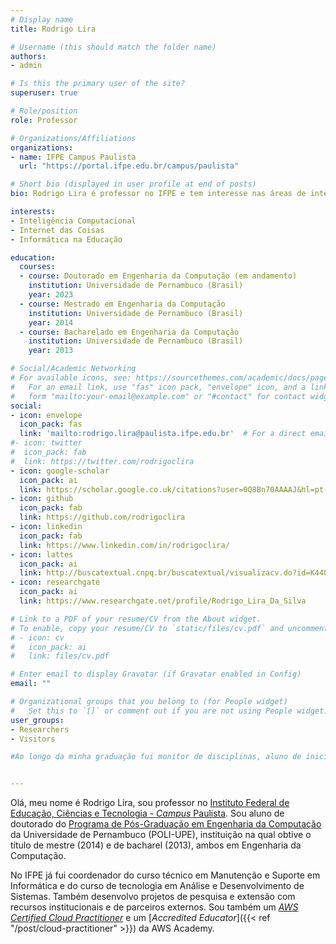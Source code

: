 ```yaml
---
# Display name
title: Rodrigo Lira

# Username (this should match the folder name)
authors:
- admin

# Is this the primary user of the site?
superuser: true

# Role/position
role: Professor

# Organizations/Affiliations
organizations:
- name: IFPE Campus Paulista
  url: "https://portal.ifpe.edu.br/campus/paulista"

# Short bio (displayed in user profile at end of posts)
bio: Rodrigo Lira é professor no IFPE e tem interesse nas áreas de inteligência computacional, IoT e Informática na Educação.

interests:
- Inteligência Computacional
- Internet das Coisas
- Informática na Educação

education:
  courses:
  - course: Doutorado em Engenharia da Computação (em andamento) 
    institution: Universidade de Pernambuco (Brasil)
    year: 2023
  - course: Mestrado em Engenharia da Computação 
    institution: Universidade de Pernambuco (Brasil)
    year: 2014
  - course: Bacharelado em Engenharia da Computação
    institution: Universidade de Pernambuco (Brasil)
    year: 2013

# Social/Academic Networking
# For available icons, see: https://sourcethemes.com/academic/docs/page-builder/#icons
#   For an email link, use "fas" icon pack, "envelope" icon, and a link in the
#   form "mailto:your-email@example.com" or "#contact" for contact widget.
social:
- icon: envelope
  icon_pack: fas
  link: 'mailto:rodrigo.lira@paulista.ifpe.edu.br'  # For a direct email link, use "mailto:test@example.org".
#- icon: twitter
#  icon_pack: fab
#  link: https://twitter.com/rodrigoclira
- icon: google-scholar
  icon_pack: ai
  link: https://scholar.google.co.uk/citations?user=0Q8Bn70AAAAJ&hl=pt-BR
- icon: github
  icon_pack: fab
  link: https://github.com/rodrigoclira
- icon: linkedin
  icon_pack: fab
  link: https://www.linkedin.com/in/rodrigoclira/
- icon: lattes
  icon_pack: ai
  link: http://buscatextual.cnpq.br/buscatextual/visualizacv.do?id=K4408742J0 
- icon: researchgate
  icon_pack: ai
  link: https://www.researchgate.net/profile/Rodrigo_Lira_Da_Silva 

# Link to a PDF of your resume/CV from the About widget.
# To enable, copy your resume/CV to `static/files/cv.pdf` and uncomment the lines below.
# - icon: cv
#   icon_pack: ai
#   link: files/cv.pdf

# Enter email to display Gravatar (if Gravatar enabled in Config)
email: ""

# Organizational groups that you belong to (for People widget)
#   Set this to `[]` or comment out if you are not using People widget.
user_groups:
- Researchers
- Visitors

#Ao longo da minha graduação fui monitor de disciplinas, aluno de iniciação científica e tive uma empresa incubada na Incubadora do Instituto de Tecnologia de Pernambuco (ITEP). Antes de ser professor no instituto federal, eu trabalhei na Fundação para Inovações Tecnológicas (FITec) no Porto Digital e lecionei em instituições privadas de Pernambuco


---
```


Olá, meu nome é Rodrigo Lira, sou professor no [Instituto Federal de Educação, Ciências e Tecnologia - *Campus* Paulista](https://portal.ifpe.edu.br/campus/paulista). Sou aluno de doutorado do [Programa de Pós-Graduação em Engenharia da Computação](http://ppgec.ecomp.poli.br) da Universidade de Pernambuco (POLI-UPE), instituição na qual obtive o título de mestre (2014) e de bacharel (2013), ambos em Engenharia da Computação.

No IFPE já fui coordenador do curso técnico em Manutenção e Suporte em Informática e do curso de tecnologia em Análise e Desenvolvimento de Sistemas. Também desenvolvo projetos de pesquisa e extensão com recursos institucionais e de parceiros externos. Sou também um [*AWS Certified Cloud Practitioner*](https://aws.amazon.com/pt/certification/certified-cloud-practitioner/) e um [*Accredited Educator*]({{< ref "/post/cloud-practitioner" >}}) da AWS Academy.
 
